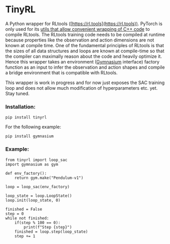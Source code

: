 # TinyRL
A Python wrapper for RLtools ([https://rl.tools](https://rl.tools)). PyTorch is only used for its [utils that allow convenient wrapping of C++ code](https://pytorch.org/docs/stable/cpp_extension.html) to compile RLtools. The RLtools training code needs to be compiled at runtime because properties like the observation and action dimensions are not known at compile time. One of the fundamental principles of RLtools is that the sizes of all data structures and loops are known at compile-time so that the compiler can maximally reason about the code and heavily optimize it. Hence this wrapper takes an environment ([Gymnasium](https://github.com/Farama-Foundation/Gymnasium) interface) factory function as an input to infer the observation and action shapes and compile a bridge environment that is compatible with RLtools. 

This wrapper is work in progress and for now just exposes the SAC training loop and does not allow much modification of hyperparameters etc. yet. Stay tuned.

### Installation:
```
pip install tinyrl
```
For the following example:
```
pip install gymnasium
```

### Example:
```
from tinyrl import loop_sac
import gymnasium as gym

def env_factory():
    return gym.make("Pendulum-v1")

loop = loop_sac(env_factory)

loop_state = loop.LoopState()
loop.init(loop_state, 0)

finished = False
step = 0
while not finished:
    if(step % 100 == 0):
        print(f"Step {step}")
    finished = loop.step(loop_state)
    step += 1
```

